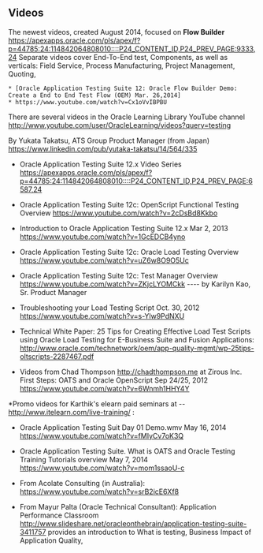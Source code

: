 ## Videos

The newest videos, created August 2014, focused on **Flow Builder**
https://apexapps.oracle.com/pls/apex/f?p=44785:24:114842064808010::::P24_CONTENT_ID,P24_PREV_PAGE:9333,24
Separate videos cover End-To-End test, Components, 
as well as verticals: Field Service, Process Manufacturing, Project Management, Quoting, 

	* [Oracle Application Testing Suite 12: Oracle Flow Builder Demo: Create a End to End Test Flow (OEM) Mar. 26,2014]
	* https://www.youtube.com/watch?v=Cx1oVvIBPBU
	
There are several videos in the Oracle Learning Library YouTube channel
http://www.youtube.com/user/OracleLearning/videos?query=testing

By Yukata Takatsu, ATS Group Product Manager (from Japan)
https://www.linkedin.com/pub/yutaka-takatsu/14/564/335

* Oracle Application Testing Suite 12.x Video Series
https://apexapps.oracle.com/pls/apex/f?p=44785:24:114842064808010::::P24_CONTENT_ID,P24_PREV_PAGE:6587,24

* Oracle Application Testing Suite 12c: OpenScript Functional Testing Overview https://www.youtube.com/watch?v=2cDsBd8Kkbo

* Introduction to Oracle Application Testing Suite 12.x Mar 2, 2013
https://www.youtube.com/watch?v=1GcEDCB4yno

* Oracle Application Testing Suite 12c: Oracle Load Testing Overview
https://www.youtube.com/watch?v=uZ6w8O9O5Uc

* Oracle Application Testing Suite 12c: Test Manager Overview 
https://www.youtube.com/watch?v=ZKjcLYOMCkk ---- by Karilyn Kao, Sr. Product Manager

* Troubleshooting your Load Testing Script Oct. 30, 2012
https://www.youtube.com/watch?v=s-Ylw9PdNXU

* Technical White Paper: 25 Tips for Creating Effective Load Test Scripts using Oracle Load Testing for E-Business Suite and Fusion Applications: 
http://www.oracle.com/technetwork/oem/app-quality-mgmt/wp-25tips-oltscripts-2287467.pdf

* Videos from Chad Thompson http://chadthompson.me at Zirous Inc. First Steps: OATS and Oracle OpenScript Sep 24/25, 2012
https://www.youtube.com/watch?v=6Wnmh1HHY4Y

*Promo videos for Karthik's elearn paid seminars at --
http://www.itelearn.com/live-training/ :

* Oracle Application Testing Suit Day 01 Demo.wmv May 16, 2014
https://www.youtube.com/watch?v=fMIyCv7oK3Q

* Oracle Application Testing Suite. What is OATS and Oracle Testing Training Tutorials overview May 7, 2014
https://www.youtube.com/watch?v=mom1ssaoU-c

* From Acolate Consulting (in Australia):
https://www.youtube.com/watch?v=srB2icE6Xf8

* From Mayur Palta (Oracle Technical Consultant):
	Application Performance Classroom http://www.slideshare.net/oracleonthebrain/application-testing-suite-3411757
	provides an introduction to What is testing, Business Impact of Application Quality,  

